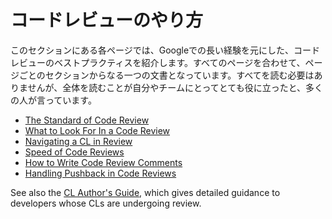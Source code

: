 # コードレビューのやり方

このセクションにある各ページでは、Googleでの長い経験を元にした、コードレビューのベストプラクティスを紹介します。すべてのページを合わせて、ページごとのセクションからなる一つの文書となっています。すべてを読む必要はありませんが、全体を読むことが自分やチームにとってとても役に立ったと、多くの人が言っています。

-   [The Standard of Code Review](standard.md)
-   [What to Look For In a Code Review](looking-for.md)
-   [Navigating a CL in Review](navigate.md)
-   [Speed of Code Reviews](speed.md)
-   [How to Write Code Review Comments](comments.md)
-   [Handling Pushback in Code Reviews](pushback.md)

See also the [CL Author's Guide](../developer/index.md), which gives detailed
guidance to developers whose CLs are undergoing review.
